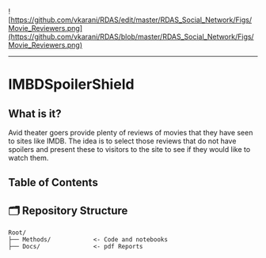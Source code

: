 ![https://github.com/vkarani/RDAS/edit/master/RDAS_Social_Network/Figs/Movie_Reviewers.png](https://github.com/vkarani/RDAS/blob/master/RDAS_Social_Network/Figs/Movie_Reviewers.png)

--------------------
# IMBDSpoilerShield

## What is it?
Avid theater goers provide plenty of reviews of movies that they have seen to sites like IMDB. The idea is to select those reviews that do not have spoilers and present these to visitors to the site to see if they would like to watch them.

## Table of Contents

## 🗂️ Repository Structure

```
Root/
├── Methods/            <- Code and notebooks
├── Docs/               <- pdf Reports 
```

